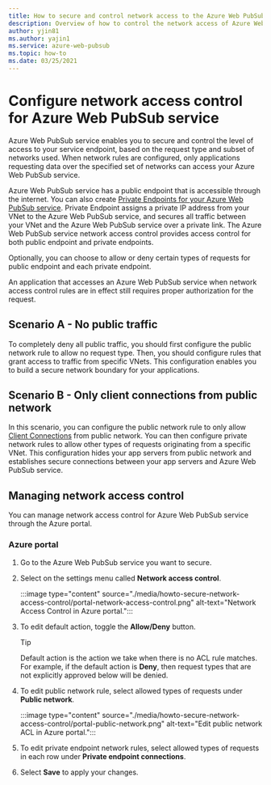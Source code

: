 ```yaml
---
title: How to secure and control network access to the Azure Web PubSub service endpoint
description: Overview of how to control the network access of Azure Web PubSub service
author: yjin81
ms.author: yajin1
ms.service: azure-web-pubsub
ms.topic: how-to 
ms.date: 03/25/2021
---
```


# Configure network access control for Azure Web PubSub service

Azure Web PubSub service enables you to secure and control the level of access to your service endpoint, based on the request type and subset of networks used. When network rules are configured, only applications requesting data over the specified set of networks can access your Azure Web PubSub service.

Azure Web PubSub service has a public endpoint that is accessible through the internet. You can also create [Private Endpoints for your Azure Web PubSub service](howto-secure-private-endpoints.md). Private Endpoint assigns a private IP address from your VNet to the Azure Web PubSub service, and secures all traffic between your VNet and the Azure Web PubSub service over a private link. The Azure Web PubSub service network access control provides access control for both public endpoint and private endpoints.

Optionally, you can choose to allow or deny certain types of requests for public endpoint and each private endpoint. 

An application that accesses an Azure Web PubSub service when network access control rules are in effect still requires proper authorization for the request.

## Scenario A - No public traffic

To completely deny all public traffic, you should first configure the public network rule to allow no request type. Then, you should configure rules that grant access to traffic from specific VNets. This configuration enables you to build a secure network boundary for your applications.

## Scenario B - Only client connections from public network

In this scenario, you can configure the public network rule to only allow [Client Connections](signalr-concept-internals.md#client-connections) from public network. You can then configure private network rules to allow other types of requests originating from a specific VNet. This configuration hides your app servers from public network and establishes secure connections between your app servers and Azure Web PubSub service.

## Managing network access control

You can manage network access control for Azure Web PubSub service through the Azure portal.

### Azure portal

1. Go to the Azure Web PubSub service you want to secure.

1. Select on the settings menu called **Network access control**.

    :::image type="content" source="./media/howto-secure-network-access-control/portal-network-access-control.png" alt-text="Network Access Control in Azure portal.":::

1. To edit default action, toggle the **Allow/Deny** button.

    > [!TIP]
    > Default action is the action we take when there is no ACL rule matches. For example, if the default action is **Deny**, then request types that are not explicitly approved below will be denied.

1. To edit public network rule, select allowed types of requests under **Public network**.

    :::image type="content" source="./media/howto-secure-network-access-control/portal-public-network.png" alt-text="Edit public network ACL in Azure portal.":::

1. To edit private endpoint network rules, select allowed types of requests in each row under **Private endpoint connections**.

1. Select **Save** to apply your changes.

